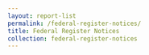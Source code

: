 ```yaml
---
layout: report-list
permalink: /federal-register-notices/
title: Federal Register Notices
collection: federal-register-notices
---
```

